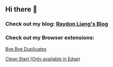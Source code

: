 ## Hi there 👋

<!--
**RTLiang/RTLiang** is a ✨ _special_ ✨ repository because its `README.md` (this file) appears on your GitHub profile.

Here are some ideas to get you started:

- 🔭 I’m currently working on ...
- 🌱 I’m currently learning ...
- 👯 I’m looking to collaborate on ...
- 🤔 I’m looking for help with ...
- 💬 Ask me about ...
- 📫 How to reach me: ...
- 😄 Pronouns: ...
- ⚡ Fun fact: ...
-->

### Check out my blog: [Raydon Liang's Blog](https://blog.rtliang.com/)

### Check out my Browser extensions:
[Bye Bye Duplicates](https://chromewebstore.google.com/detail/kbneiolhijeigpliapbomakbaponmlpb)

[Clean Start (Only available in Edge)](https://microsoftedge.microsoft.com/addons/detail/gggdbfblbobnadcknjlfpebheiebcccm)

